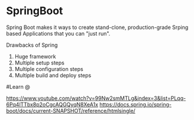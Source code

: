 # SpringBoot

Spring Boot makes it ways to create stand-clone, production-grade Srping based Applications that you can "just run".

Drawbacks of Spring

1. Huge framework
2. Multiple  setup steps
3. Multiple configuration steps
4. Multiple build and deploy steps

#Learn @

https://www.youtube.com/watch?v=99Nw2smMTLg&index=3&list=PLqq-6Pq4lTTbx8p2oCgcAQGQyqN8XeA1x
https://docs.spring.io/spring-boot/docs/current-SNAPSHOT/reference/htmlsingle/


